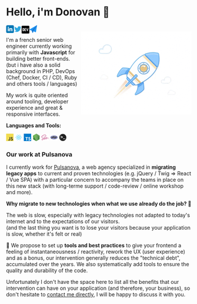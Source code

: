 # Hello, i'm Donovan 👋 

<a href="https://www.linkedin.com/in/donov4n">
    <img align="left" alt="Donovan Lambert | LinkedIn" width="21px" src="https://raw.githubusercontent.com/Donov4n/Donov4n/master/assets/icons/linkedin.svg" />
</a>
<a href="https://twitter.com/___Donovan___">
    <img align="left" alt="Donovan Lambert | Twitter" width="21px" src="https://raw.githubusercontent.com/Donov4n/Donov4n/master/assets/icons/twitter.svg" />
</a>
<a href="https://dev.to/donov4n">
    <img align="left" alt="Donovan Lambert | DEV Profile" width="21px" src="https://raw.githubusercontent.com/Donov4n/Donov4n/master/assets/icons/dev.to.svg" />
</a>
<a href="mailto:&#x64;&#x6f;&#x6e;&#x6f;&#x76;&#x61;&#x6e;&#x40;&#x70;&#x75;&#x6c;&#x73;&#x61;&#x6e;&#x6f;&#x76;&#x61;&#x2e;&#x63;&#x6f;&#x6d;">
    <img align="left" alt="Donovan Lambert | E-mail" width="21px" src="https://raw.githubusercontent.com/Donov4n/Donov4n/master/assets/icons/mail.svg" />
</a>

<br />

<img align="right" alt="To infinity and beyond!" height="225px" src="https://raw.githubusercontent.com/Donov4n/Donov4n/master/assets/illu.gif" />

I'm a french senior web engineer currently working primarily with __Javascript__ for building better front-ends. 
(but i have also a solid background in PHP, DevOps (Chef, Docker, CI / CD), Ruby and others tools / languages)

My work is quite oriented around tooling, developer experience and great & responsive interfaces.

**Languages and Tools:**  

<code><img height="20" src="https://raw.githubusercontent.com/github/explore/80688e429a7d4ef2fca1e82350fe8e3517d3494d/topics/javascript/javascript.png"></code>
<code><img height="20" src="https://raw.githubusercontent.com/github/explore/80688e429a7d4ef2fca1e82350fe8e3517d3494d/topics/react/react.png"></code>
<code><img height="20" src="https://raw.githubusercontent.com/github/explore/80688e429a7d4ef2fca1e82350fe8e3517d3494d/topics/typescript/typescript.png"></code>
<code><img height="20" src="https://raw.githubusercontent.com/github/explore/80688e429a7d4ef2fca1e82350fe8e3517d3494d/topics/nodejs/nodejs.png"></code>
<code><img height="20" src="https://raw.githubusercontent.com/github/explore/80688e429a7d4ef2fca1e82350fe8e3517d3494d/topics/sass/sass.png"></code>
<code><img height="20" src="https://raw.githubusercontent.com/github/explore/ccc16358ac4530c6a69b1b80c7223cd2744dea83/topics/php/php.png"></code>
<code><img height="20" src="https://raw.githubusercontent.com/github/explore/80688e429a7d4ef2fca1e82350fe8e3517d3494d/topics/terminal/terminal.png"></code>

### Our work at Pulsanova

I currently work for [Pulsanova](https://pulsanova.com), a web agency specialized in __migrating legacy apps__ to current 
and proven technologies (e.g. jQuery / Twig => React / Vue SPA) with a particular concern to accompany the 
teams in place on this new stack (with long-terme support / code-review / online workshop and more).

__Why migrate to new technologies when what we use already do the job? 🤔__

The web is slow, especially with legacy technologies not adapted to today's internet and to the expectations of our visitors.  
(and the last thing you want is to lose your visitors because your application is slow, whether it's felt or real)

🚀 We propose to set up __tools and best practices__ to give your frontend a feeling of instantaneousness / reactivity, 
rework the UX (user experience) and as a bonus, our intervention generally reduces the "technical debt", accumulated over the years.
We also systematically add tools to ensure the quality and durability of the code.

Unfortunately I don't have the space here to list all the benefits that our intervention can have on your application (and therefore, your business), 
so don't hesitate to [contact me directly](mailto:&#x64;&#x6f;&#x6e;&#x6f;&#x76;&#x61;&#x6e;&#x40;&#x70;&#x75;&#x6c;&#x73;&#x61;&#x6e;&#x6f;&#x76;&#x61;&#x2e;&#x63;&#x6f;&#x6d;), I will be happy to discuss it with you. 
